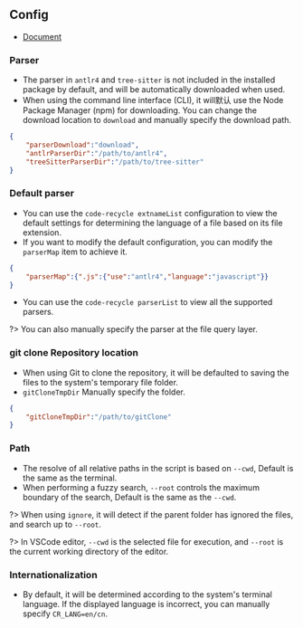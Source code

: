 ## Config
- [Document](api-docs/interfaces/Config.html ':ignore')

### Parser
- The parser in `antlr4` and `tree-sitter` is not included in the installed package by default, and will be automatically downloaded when used.
- When using the command line interface (CLI), it will默认 use the Node Package Manager (npm) for downloading. You can change the download location to `download` and manually specify the download path.

```json
{
    "parserDownload":"download",
    "antlrParserDir":"/path/to/antlr4",
    "treeSitterParserDir":"/path/to/tree-sitter"
}
```


### Default parser
- You can use the `code-recycle extnameList` configuration to view the default settings for determining the language of a file based on its file extension.
- If you want to modify the default configuration, you can modify the `parserMap` item to achieve it.

```json
{
    "parserMap":{".js":{"use":"antlr4","language":"javascript"}}
}
```

- You can use the `code-recycle parserList` to view all the supported parsers.

?> You can also manually specify the parser at the file query layer.

### git clone Repository location
- When using Git to clone the repository, it will be defaulted to saving the files to the system's temporary file folder.
- `gitCloneTmpDir` Manually specify the folder.

```json
{
    "gitCloneTmpDir":"/path/to/gitClone"
}
```

### Path
- The resolve of all relative paths in the script is based on `--cwd`,  Default is the same as the terminal.
- When performing a fuzzy search, `--root` controls the maximum boundary of the search, Default is the same as the  `--cwd`.

?> When using `ignore`, it will detect if the parent folder has ignored the files, and search up to `--root`.  

?> In VSCode editor, `--cwd` is the selected file for execution, and `--root` is the current working directory of the editor.


### Internationalization
- By default, it will be determined according to the system's terminal language. If the displayed language is incorrect, you can manually specify `CR_LANG=en/cn`.